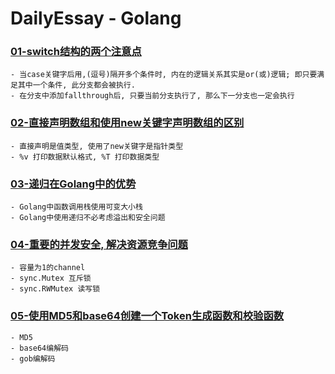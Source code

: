 # DailyEssay - Golang

### [01-switch结构的两个注意点](https://github.com/kerbalwzy/DailyEssay/blob/master/GolangDocs/SpecialPoint_switch.md)

```
- 当case关键字后用,(逗号)隔开多个条件时, 内在的逻辑关系其实是or(或)逻辑; 即只要满足其中一个条件, 此分支都会被执行.
- 在分支中添加fallthrough后, 只要当前分支执行了, 那么下一分支也一定会执行
```

### [02-直接声明数组和使用new关键字声明数组的区别](<https://github.com/kerbalwzy/DailyEssay/blob/master/GolangDocs/SpecialPoint_array.md>)

```
- 直接声明是值类型, 使用了new关键字是指针类型
- %v 打印数据默认格式, %T 打印数据类型
```

### [03-递归在Golang中的优势](https://github.com/kerbalwzy/DailyEssay/blob/master/GolangDocs/recursionInGo.md)

```
- Golang中函数调用栈使用可变大小栈
- Golang中使用递归不必考虑溢出和安全问题
```

### [04-重要的并发安全, 解决资源竞争问题](<https://github.com/kerbalwzy/DailyEssay/blob/master/GolangDocs/concurrentlySecure.md>)

```
- 容量为1的channel
- sync.Mutex 互斥锁
- sync.RWMutex 读写锁
```

### [05-使用MD5和base64创建一个Token生成函数和校验函数](https://github.com/kerbalwzy/DailyEssay/blob/master/GolangDocs/base64MD5Token.md)

```
- MD5
- base64编解码
- gob编解码
```

